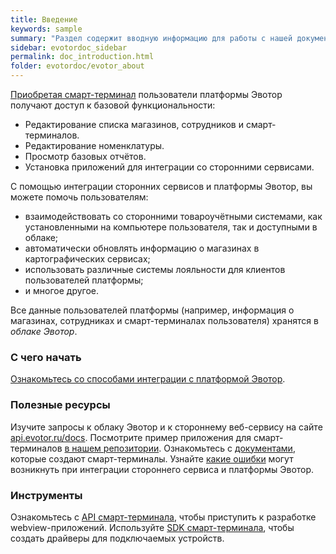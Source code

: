 ```yaml
---
title: Введение
keywords: sample
summary: "Раздел содержит вводную информацию для работы с нашей документацией."
sidebar: evotordoc_sidebar
permalink: doc_introduction.html
folder: evotordoc/evotor_about
---
```


[Приобретая смарт-терминал](https://evotor.ru/buy?order) пользователи платформы Эвотор получают доступ к базовой функциональности:

*   Редактирование списка магазинов, сотрудников и смарт-терминалов.
*   Редактирование номенклатуры.
*   Просмотр базовых отчётов.
*   Установка приложений для интеграции со сторонними сервисами.

С помощью интеграции сторонних сервисов и платформы Эвотор, вы можете помочь пользователям:

*   взаимодействовать со сторонними товароучётными системами, как установленными на компьютере пользователя, так и доступными в облаке;
*   автоматически обновлять информацию о магазинах в картографических сервисах;
*   использовать различные системы лояльности для клиентов пользователей платформы;
*   и многое другое.

Все данные пользователей платформы (например, информация о магазинах, сотрудниках и смарт-терминалах пользователя) хранятся в _облаке Эвотор_.

### С чего начать

[Ознакомьтесь со способами интеграции с платформой Эвотор](https://developer.evotor.ru/evotor-cloud-rest-api/).

### Полезные ресурсы

Изучите запросы к облаку Эвотор и к стороннему веб-сервису на сайте [api.evotor.ru/docs](https://api.evotor.ru/docs/). Посмотрите пример приложения для смарт-терминалов [в нашем репозитории](https://github.com/evotor/whale-example). Ознакомьтесь с [документами](https://developer.evotor.ru/documents/), которые создают смарт-терминалы. Узнайте [какие ошибки](https://developer.evotor.ru/protocol_of_errors/) могут возникнуть при интеграции стороннего сервиса и платформы Эвотор.

### Инструменты

Ознакомьтесь с [API смарт-терминала](https://github.com/evotor/device-app), чтобы приступить к разработке webview-приложений. Используйте [SDK смарт-терминала](https://github.com/evotor/device-drivers), чтобы создать драйверы для подключаемых устройств.

